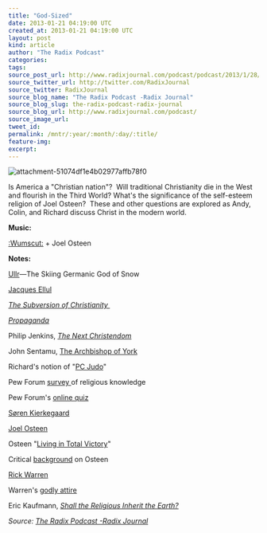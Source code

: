 ```yaml
---
title: "God-Sized"
date: 2013-01-21 04:19:00 UTC
created_at: 2013-01-21 04:19:00 UTC
layout: post
kind: article
author: "The Radix Podcast"
categories: 
tags: 
source_post_url: http://www.radixjournal.com/podcast/podcast/2013/1/28/god-sized
source_twitter_url: http://twitter.com/RadixJournal
source_twitter: RadixJournal
source_blog_name: "The Radix Podcast -Radix Journal"
source_blog_slug: the-radix-podcast-radix-journal
source_blog_url: http://www.radixjournal.com/podcast/
source_image_url: 
tweet_id:
permalink: /mntr/:year/:month/:day/:title/
feature-img: 
excerpt:
---
```

<img class="thumb-image" alt="attachment-51074df1e4b02977affb78f0" src="https://static1.squarespace.com/static/51c946cde4b0f05142538988/5298e223e4b008c3d680f470/5298e27ee4b008c3d680f84a/1385751289093/JoelOsteen.jpg?format=1000w">
          
        

        

      
    
    
  






<p>Is America a "Christian nation"?  Will traditional Christianity die in the West and flourish in the Third World? What's the significance of the self-esteem religion of Joel Osteen?  These and other questions are explored as Andy, Colin, and Richard discuss Christ in the modern world.</p><p><strong>Music:</strong></p><p><a href="https://itunes.apple.com/us/album/fuckit/id413122126">:Wumscut:</a> + Joel Osteen</p><p><strong>Notes:</strong></p><p><a href="http://en.wikipedia.org/wiki/Ullr">Ullr</a>—The Skiing Germanic God of Snow </p><p><a href="http://en.wikipedia.org/wiki/Jacques_Ellul">Jacques Ellul</a></p><p><em><a href="http://www.amazon.com/gp/product/0802800491/ref=as_li_ss_tl?ie=UTF8&amp;tag=alterright-20&amp;linkCode=as2&amp;camp=1789&amp;creative=390957&amp;creativeASIN=0802800491">The Subversion of Christianity </a></em></p><p><a href="http://www.amazon.com/gp/product/0394718747/ref=as_li_ss_tl?ie=UTF8&amp;tag=alterright-20&amp;linkCode=as2&amp;camp=1789&amp;creative=390957&amp;creativeASIN=0394718747"><em>Propaganda</em></a></p><p>Philip Jenkins, <em><a href="http://www.amazon.com/gp/product/0199767467/ref=as_li_ss_tl?ie=UTF8&amp;tag=alterright-20&amp;linkCode=as2&amp;camp=1789&amp;creative=390957&amp;creativeASIN=0199767467">The Next Christendom</a></em></p><p>John Sentamu, <a href="http://www.archbishopofyork.org/">The Archbishop of York</a></p><p>Richard's notion of "<a href="http://www.alternativeright.com/main/blogs/district-of-corruption/the-glenn-beck-deception/">PC Judo</a>" </p><p>Pew Forum <a href="http://www.pewforum.org/U-S-Religious-Knowledge-Survey.aspx?src=rkq-sidebar-a">survey </a>of religious knowledge </p><p>Pew Forum's <a href="http://features.pewforum.org/quiz/us-religious-knowledge/index.php">online quiz</a></p><p><a href="http://en.wikipedia.org/wiki/S%C3%B8ren_Kierkegaard">Søren Kierkegaard</a></p><p><a href="http://en.wikipedia.org/wiki/Joel_Osteen">Joel Osteen</a></p><p>Osteen "<a href="https://www.youtube.com/watch?v=Aw_VOuuwlIM&amp;playnext=1&amp;list=PL1D7C44FEC4D6457E&amp;feature=results_main">Living in Total Victory</a>"</p><p>Critical <a href="http://www.letusreason.org/popteac29.htm">background</a> on Osteen</p><p><a href="http://en.wikipedia.org/wiki/Rick_Warren">Rick Warren</a></p><p>Warren's <a href="http://1.bp.blogspot.com/-ztWD1a0InKw/UCT6I-dsxbI/AAAAAAAAAr0/Ar7-NljorIE/s400/rickwarren.jpg">godly attire</a></p><p>Eric Kaufmann, <em><a href="http://www.amazon.com/gp/product/1846681448/ref=as_li_ss_tl?ie=UTF8&amp;tag=alterright-20&amp;linkCode=as2&amp;camp=1789&amp;creative=390957&amp;creativeASIN=1846681448">Shall the Religious Inherit the Earth?</a></em></p><div class="">
    <i>Source: <a href="http://www.radixjournal.com/podcast/">The Radix Podcast -Radix Journal</a></i>
</div>
